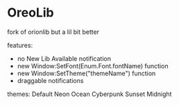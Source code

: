 # OreoLib
fork of orionlib but a lil bit better

features:
- no New Lib Available notification
- new Window:SetFont(Enum.Font.fontName) function
- new Window:SetTheme("themeName") function
- draggable notifications

themes:
Default
Neon
Ocean
Cyberpunk
Sunset
Midnight
